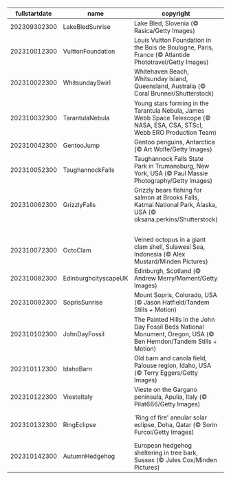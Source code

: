 |fullstartdate|name|copyright|title|image|
|--|--|--|--|--|
202309302300|LakeBledSunrise|Lake Bled, Slovenia (© Rasica/Getty Images)|Awake to the lake|![](/en-GB/2023/10/202309302300LakeBledSunrise.jpg)|
202310012300|VuittonFoundation|Louis Vuitton Foundation in the Bois de Boulogne, Paris, France (© Atlantide Phototravel/Getty Images)|A fashionista art centre|![](/en-GB/2023/10/202310012300VuittonFoundation.jpg)|
202310022300|WhitsundaySwirl|Whitehaven Beach, Whitsunday Island, Queensland, Australia (© Coral Brunner/Shutterstock)|Whitsunday wanderlust|![](/en-GB/2023/10/202310022300WhitsundaySwirl.jpg)|
202310032300|TarantulaNebula|Young stars forming in the Tarantula Nebula, James Webb Space Telescope (© NASA, ESA, CSA, STScI, Webb ERO Production Team)|A spider's Webb of stars|![](/en-GB/2023/10/202310032300TarantulaNebula.jpg)|
202310042300|GentooJump|Gentoo penguins, Antarctica (© Art Wolfe/Getty Images)|Here's how it's done!|![](/en-GB/2023/10/202310042300GentooJump.jpg)|
202310052300|TaughannockFalls|Taughannock Falls State Park in Trumansburg, New York, USA (© Paul Massie Photography/Getty Images)|Nature's majesty awaits!|![](/en-GB/2023/10/202310052300TaughannockFalls.jpg)|
202310062300|GrizzlyFalls|Grizzly bears fishing for salmon at Brooks Falls, Katmai National Park, Alaska, USA (© oksana.perkins/Shutterstock)|Time for self-serve salmon|![](/en-GB/2023/10/202310062300GrizzlyFalls.jpg)|
||||![](/en-GB/2023/10/.jpg)|
202310072300|OctoClam|Veined octopus in a giant clam shell, Sulawesi Sea, Indonesia (© Alex Mustard/Minden Pictures)|Need some 'shell'ter?|![](/en-GB/2023/10/202310072300OctoClam.jpg)|
202310082300|EdinburghcityscapeUK|Edinburgh, Scotland (© Andrew Merry/Moment/Getty Images)|A majestic silhouette|![](/en-GB/2023/10/202310082300EdinburghcityscapeUK.jpg)|
202310092300|SoprisSunrise|Mount Sopris, Colorado, USA (© Jason Hatfield/Tandem Stills + Motion)|Rocky Mountain high|![](/en-GB/2023/10/202310092300SoprisSunrise.jpg)|
202310102300|JohnDayFossil|The Painted Hills in the John Day Fossil Beds National Monument, Oregon, USA (© Ben Herndon/Tandem Stills + Motion)|Echoes of extinction|![](/en-GB/2023/10/202310102300JohnDayFossil.jpg)|
202310112300|IdahoBarn|Old barn and canola field, Palouse region, Idaho, USA (© Terry Eggers/Getty Images)|Make hay while the sun shines|![](/en-GB/2023/10/202310112300IdahoBarn.jpg)|
202310122300|ViesteItaly|Vieste on the Gargano peninsula, Apulia, Italy (© Pilat666/Getty Images)|Life on the edge|![](/en-GB/2023/10/202310122300ViesteItaly.jpg)|
202310132300|RingEclipse|'Ring of fire' annular solar eclipse, Doha, Qatar (© Sorin Furcoi/Getty Images)|And it burns, burns, burns|![](/en-GB/2023/10/202310132300RingEclipse.jpg)|
202310142300|AutumnHedgehog|European hedgehog sheltering in tree bark, Sussex (© Jules Cox/Minden Pictures)|This spot's taken|![](/en-GB/2023/10/202310142300AutumnHedgehog.jpg)|
